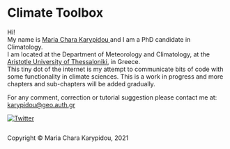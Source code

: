 # Climate Toolbox

Hi!\
My name is <a href="https://www.geographical-affairs.com/"> Maria Chara Karypidou </a> and I am a PhD candidate in Climatology.\
I am located at the Department of Meteorology and Climatology, at the <a href="https://www.auth.gr/en/"> Aristotle University of Thessaloniki</a>, in Greece.\
This tiny dot of the internet is my attempt to communicate bits of code with some functionality in climate sciences. This is a work in progress and more chapters and sub-chapters will be added gradually.

For any comment, correction or tutorial suggestion please contact me at: karypidou@geo.auth.gr

[![Twitter](https://img.shields.io/twitter/url/https/twitter.com/MKarypidou.svg?style=social&label=Follow%40%60MKarypidou)](https://twitter.com/MKarypidou)


<footer>
<p style="float:left; width: 100%;">
Copyright © Maria Chara Karypidou, 2021
</p>
</footer>

